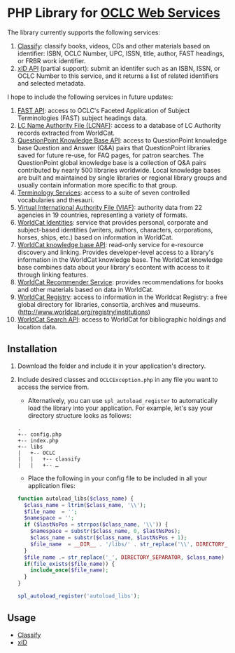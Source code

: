 # PHP Library for [OCLC Web Services][1]
The library currently supports the following services:

1. [Classify][2]: classify books, videos, CDs and other materials based on identifier: ISBN, OCLC Number, UPC, ISSN, title, author, FAST headings, or FRBR work identifier.
2. [xID API][13] (partial support): submit an identifer such as an ISBN, ISSN, or OCLC Number to this service, and it returns a list of related identifiers and selected metadata.

I hope to include the following services in future updates:

1. [FAST API][3]: access to OCLC's Faceted Application of Subject Terminologies (FAST) subject headings data.
2. [LC Name Authority File (LCNAF)][4]: access to a database of LC Authority records extracted from WorldCat.
3. [QuestionPoint Knowledge Base API][5]: access to QuestionPoint knowledge base Question and Answer (Q&A) pairs that QuestionPoint libraries saved for future re-use, for FAQ pages, for patron searches. The QuestionPoint global knowledge base is a collection of Q&A pairs contributed by nearly 500 libraries worldwide. Local knowledge bases are built and maintained by single libraries or regional library groups and usually contain information more specific to that group.
4. [Terminology Services][6]: access to a suite of seven controlled vocabularies and thesauri.
5. [Virtual International Authority File (VIAF)][7]: authority data from 22 agencies in 19 countries, representing a variety of formats.
6. [WorldCat Identities][8]: service that provides personal, corporate and subject-based identities (writers, authors, characters, corporations, horses, ships, etc.) based on information in WorldCat.
7. [WorldCat knowledge base API][9]: read-only service for e-resource discovery and linking. Provides developer-level access to a library's information in the WorldCat knowledge base. The WorldCat knowledge base combines data about your library's econtent with access to it through linking features.
8. [WorldCat Recommender Service][10]: provides recommendations for books and other materials based on data in WorldCat.
9. [WorldCat Registry][11]: access to information in the Worldcat Registry: a free global directory for libraries, consortia, archives and museums. (http://www.worldcat.org/registry/institutions)
10. [WorldCat Search API][12]: access to WorldCat for bibliographic holdings and location data.

## Installation
1. Download the folder and include it in your application's directory.
2. Include desired classes and `OCLCException.php` in any file you want to access the service from.
    - Alternatively, you can use `spl_autoload_register` to automatically load the library into your application. For example, let's say your directory structure looks as follows:

    ```
    .
    +-- config.php
    +-- index.php
    +-- libs
    |   +-- OCLC
    |   |   +-- classify
    |   |   +-- …
    ```

    - Place the following in your config file to be included in all your application files:

    ```php
    function autoload_libs($class_name) {
      $class_name = ltrim($class_name, '\\');
      $file_name  = '';
      $namespace = '';
      if ($lastNsPos = strrpos($class_name, '\\')) {
        $namespace = substr($class_name, 0, $lastNsPos);
        $class_name = substr($class_name, $lastNsPos + 1);
        $file_name  = __DIR__ . '/libs/' . str_replace('\\', DIRECTORY_SEPARATOR, $namespace) . DIRECTORY_SEPARATOR;
      }
      $file_name .= str_replace('_', DIRECTORY_SEPARATOR, $class_name) . '.php';
      if(file_exists($file_name)) {
        include_once($file_name);
      }
    }

    spl_autoload_register('autoload_libs');
    ```

## Usage

- [Classify](classify/README.md)
- [xID](xid/README.md)

[1]: http://www.oclc.org/developer/develop/web-services.en.html
[2]: http://www.oclc.org/content/developer/worldwide/en_us/develop/web-services/classify.html
[3]: http://www.oclc.org/developer/develop/web-services/fast-api.en.html
[4]: http://www.oclc.org/developer/develop/web-services/lc-name-authority-file-lcnaf.en.html
[5]: http://www.oclc.org/developer/develop/web-services/questionpoint-knowledge-base-api.en.html
[6]: http://www.oclc.org/developer/develop/web-services/terminology-services.en.html
[7]: http://www.oclc.org/developer/develop/web-services/virtual-international-authority-file-viaf.en.html
[8]: http://www.oclc.org/developer/develop/web-services/worldcat-identities.en.html
[9]: http://www.oclc.org/developer/develop/web-services/worldcat-knowledge-base-api.en.html
[10]: http://www.oclc.org/developer/develop/web-services/worldcat-recommender-service.en.html
[11]: http://www.oclc.org/developer/develop/web-services/worldcat-registry.en.html
[12]: http://www.oclc.org/developer/develop/web-services/worldcat-search-api.en.html
[13]: http://www.oclc.org/developer/develop/web-services/xid-api.en.html
